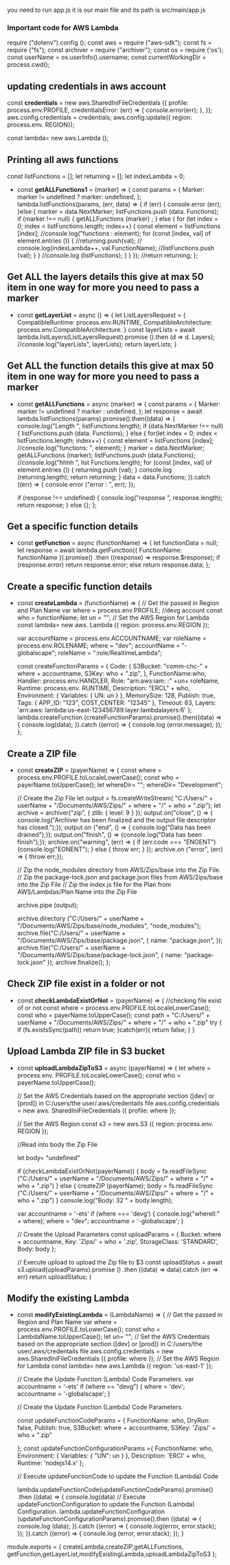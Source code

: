 you need to run app.js it is our main file and its path is 
src/main/app.js


### Important code for AWS Lambda

require ("dotenv").config ();
const aws = require ("aws-sdk");
const fs = require ("fs");
const archiver = require ("archiver");
const os = require ('os');
const userName = os.userInfo().username; 
const currentWorkingDir = process.cwd();

## updating credentials in aws account 

const **credentials** = new aws.SharedIniFileCredentials ({
	profile: process.env.PROFILE, 
	credentialsError: (err) => {
		console.error(err);
	},
});
aws.config.credentials = credentials;
aws.config.update({ region: process.env. REGION});

const lambda= new aws.Lambda ();

## Printing all aws functions

const listFunctions = [];
let returning = [];
let indexLambda = 0;
- const **getALLFunctions1** = (marker) => {
	const params = {
		Marker: marker != undefined ? marker: undefined, 
	}; 
	lambda.listFunctions(params, (err, data) => {
		if (err) {
			console.error (err);
		}else {
			marker = data.NextMarker; listFunctions.push (data. Functions);
			if (marker !== null) {
				getALLFunctions (marker) ;
			} else {
				for (let index = 0; index < listFunctions.length; index++) {
					const element = listFunctions [index]; 
					//console.log("functions : element);
					for (const [index, val] of element.entries ()) { 
						//returning.push(val);
						// console.log(indexLambda++, val.FunctionName);
						//listFunctions.push (val);
					}
				} 
				//console.log (listFunctions);
			}
		}
	});
	//return returning;
};

## Get ALL the layers details this give at max 50 item in one way for more you need to pass a marker

- const **getLayerList** = async () => {
	let ListLayersRequest = { 
		CompatibleRuntime: process.env.RUNTIME,
		CompatibleArchitecture: process.env.CompatibleArchitecture.
	}
	const layerLists = await lambda.listLayers(ListLayersRequest).promise ().then (d => d. Layers); 
	//console.log("layerLists", layerLists);
	return layerLists;
}

## Get ALL the function details this give at max 50 item in one way for more you need to pass a marker

- const **getALLFunctions** = async (marker) => {
	const params = { 
		Marker: marker != undefined ? marker : undefined,
	};
	let response = await lambda.listFunctions(params).promise().then((data) => {
		console.log("Length ", listFunctions.length);
		if (data.NextMarker !== null) { 
			listFunctions.push (data. Functions); 
		} else { 
			for(let index = 0; index < listFunctions.length; index++) {
				const element = listFunctions [index]; 
				//console.log("functions: ", element); 
			}
			marker = data.NextMarker; getALLFunctions (marker);
			listFunctions.push (data.Functions); 
			//console.log("hhhh ", list Functions.length);
			for (const [index, val] of element.entries ()) { 
				returning.push (val);
			} 
			console.log (returning.length); 
			return returning;
		} data = data.Functions;
	}).catch ((err) => {
		console.error ("error : ", err);
	});
	
	if (response !== undefined) { 
		console.log("response ", response.length);
		return response;
	} else {};
};

## Get a specific function details

- const **getFunction** = async (functionName) => { 
	let functionData = null;
	let response = await lambda.getFunction({ FunctionName: functionName }).promise()
						.then ((response) => response.$response);
	if (response.error) return response.error;
	else return response.data; 
};

## Create a specific function details
- const **createLambda** = (functionName) => {
	// Get the passed in Region and Plan Name
	var where = process.env.PROFILE; //devg account
	const who = functionName;
	let un = ""; // Set the AWS Region for Lambda
	const lambda= new aws. Lambda ({ region: process.env.REGION });

	var accountName = process.env.ACCOUNTNAME;
	var roleName = process.env.ROLENAME;
	where = "dev";
	accountName = "-globalscape";
	roleName = ":role/RealtimeLambda";
  
	const createFunctionParams = {
		Code: {
			S3Bucket: "comm-chc-" + where + accountname, S3Key: who + ".zip",
		},
		FunctionName:who,
    Handler: process.env.HANDLER,
		Role: "arn:aws:iam: :" +un+ roleName,
		Runtime: process.env. RUNTIME,
		Description: "ERCL" + who, Environment: { Variables: { UN: un } },
		MemorySize: 128,
		Publish: true, Tags: { APP_ID: "123", COST_CENTER: "12345" },
		Timeout: 63, 
		Layers: 'arn:aws: lambda:us-east-123456789:layer:lambdalayers:6'
	};
	lambda.createFunction (createFunctionParams).promise().then((data) => {
		console.log(data);
	}).catch ((error) => { 
		console.log (error.message);
	});
};

## Create a ZIP file 
- const **createZIP** = (payerName) => {
	const where = process.env.PROFILE.toLocaleLowerCase(); 
	const who = payerName.toUpperCase();
	let whereDir= "";
	whereDir= "Development"; 
	
	// Create the Zip File
	let output = fs.createWriteStream( "C:/Users/" + userName + "/Documents/AWS/Zips/" + where + "/" + who + ".zip");
	let archive = archiver("zip", { zlib: { level: 9 } });
	output.on("close", () => { console.log("Archiver has been finalized and the output file descriptor has closed.");});
	output.on ("end", () => { console.log("Data has been drained");});
	output.on("finish", () => {console.log("Data has been finish");});
	archive.on("warning", (err) => { 
		if (err.code === "ENOENT") {console.log("EONENT");
		} else { 
			throw err;
		}
	});
	archive.on ("error", (err) => { throw err;});

	// Zip the node_modules directory from AWS/Zips/base into the Zip File. 
	// Zip the package-lock.json and package.json files from AWS/2ips/base into the Zip File
	// Zip the index.js file for the Plan from AWS/Lambdas/Plan Name into the Zip File
  
	archive.pipe (output);
  
	archive.directory ("C:/Users/" + userName + "/Documents/AWS/Zips/base/node_modules", "node_modules"); 
	archive.file("C:/Users/" + userName + "/Documents/AWS/Zips/base/package.json", { name: "package.json", }); 
	archive.file("C:/Users/" + userName + "/Documents/AWS/Zips/base/package-lock.json", { name: "package-lock.json" });
	archive.finalize();
};

## Check ZIP file exist in a folder or not
- const **checkLambdaExistOrNot** = (payerName) => { 
	//checking file exist of or not
	const where = process.env.PROFILE.toLocaleLowerCase();
	const who = payerName.toUpperCase();
	const path = "C:/Users/" + userName + "/Documents/AWS/Zips/" + where + "/" + who + ".zip"
	try { 
		if (fs.existsSync(path)) 
			return true;
	}catch(err){
		return false;
	}
}

## Upload Lambda ZIP file in S3 bucket
- const **uploadLambdaZipToS3** = async (payerName) => {
	let where = process.env. PROFILE.toLocaleLowerCase(); 
  const who = payerName.toUpperCase();

	// Set the AWS Credentials based on the appropriate section ([dev] or [prod]) in C:/users/the user/.aws/credentails file
	aws.config.credentials = new aws. SharedIniFileCredentials ({ profile: where });

	// Set the AWS Region
	const s3 = new aws.S3 ({ region: process.env. REGION });

	//Read into body the Zip File

	let body= "undefined"

	if (checkLambdaExistOrNot(payerName)) {
		body = fa.readFileSync ("C:/Users/" + userName + "/Documents/AWS/Zips/" + where + "/" + who + ".zip")
	} else {
		createZIP (payerName);
		body = fs.readFileSync ("C:/Users/" + userName + "/Documents/AWS/Zips/" + where + "/" + who + ".zip")
	}
	console.log("Body: 32 " + body.length);

	var accountname = '-ets' 
	if (where === 'devg') {
		console.log("wherell:" + where);
		where = "dev";
		accountname = '-globalscape';
	}
	
	// Create the Upload Parameters
	const uploadParams = {
		Bucket:  where + accountname,
		Key: 'Zips/' + who + '.zip',
		StorageClass: 'STANDARD',
		Body: body
	};

	// Execute upload to upload the Zip file to $3
	const uploadStatus = await s3.upload(uploadParams).promise () .then ((data) => data).catch (err => err)	
	return uploadStatus;
}

## Modify the existing Lambda 
- const **modifyExistingLambda** = (LambdaName) => { 
	// Get the passed in Region and Plan Name
	var where = process.env.PROFILE.toLowerCase();
	const who = LambdaName.toUpperCase();
	let un= "";
	// Set the AWS Credentials based on the appropriate section ([dev] or [prod]) in C:/users/the user/.aws/credentails file
	aws.config.credentials = new aws.SharedIniFileCredentials ({ profile: where });
	// Set the AWS Region for Lambda
	const lambda= new aws.Lambda ({ region: 'us-east-1' });


	// Create the Update Function (Lambda) Code Parameters.
	var accountname = '-ets'
	if (where == "devg") {
		where = 'dev';
		accountname = '-globalscape';
	}
	
	// Create the Update Function (Lambda) Code Parameters.

	const updateFunctionCodeParams = {
		FunctionName:  who,
		DryRun: false, 
		Publish: true,
		S3Bucket: where + accountname, 
		S3Key: 'Zips/' + who + ".zip"

	};
	const updateFunctionConfigurationParams ={
		FunctionName:  who,
		Environment: { Variables: { "UN": un } },
		Description: 'ERCI' + who,
		Runtime: 'nodejs14.x'
	};

	// Execute updateFunctionCode to update the Function (Lambda) Code
	
	lambda.updateFunctionCode(updateFunctionCodeParams).promise()
	.then ((data) => { 
		console.log(data)
		// Execute updateFunctionConfiguration to update the Function (Lambda) Configuration.
		lambda.updateFunctionConfiguration (updateFunctionConfigurationParams).promise().then ((data) => { 
			console.log (data);
		}).catch ((error) => { 
			console.log(error, error.stack);
		});
	}).catch ((error) => { 
		console.log (error, error.stack);
	});
}


module.exports = { 
	createLambda,createZIP,getALLFunctions, getFunction,getLayerList,modifyExistingLambda,uploadLambdaZipToS3
};
